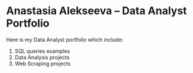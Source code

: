# Anastasia Alekseeva – Data Analyst Portfolio
Here is my Data Analyst portfolio which include:
1. SQL queries examples
2. Data Analysis projects
3. Web Scraping projects

